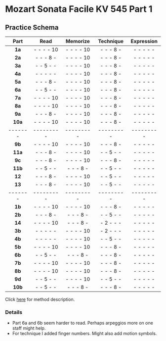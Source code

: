 Mozart Sonata Facile KV 545 Part 1
==================================

Practice Schema
---------------

|  Part   |   Read    | Memorize  | Technique |Expression |
|:-------:|:---------:|:---------:|:---------:|:---------:|
| __1a__  | - - - - 10| - - - - 10| - - - 8 - | - - - - - |
| __2a__  | - - - 8 - | - - - - 10| - - - 8 - | - - - - - |
| __3a__  | - - 5 - - | - - - - 10| - - - 8 - | - - - - - |
| __4a__  | - - - - - | - - - - 10| - - - 8 - | - - - - - |
| __5a__  | - - - 8 - | - - - - 10| - - - 8 - | - - - - - |
| __6a__  | - - 5 - - | - - - - 10| - - - 8 - | - - - - - |
| __7a__  | - - - - 10| - - - - 10| - - - 8 - | - - - - - |
| __8a__  | - - - - 10| - - - - 10| - - - 8 - | - - - - - |
| __9a__  | - - - 8 - | - - - - 10| - - - 8 - | - - - - - |
| __10a__ | - - - - 10| - - - - 10| - - - 8 - | - - - - - |
| ------- | --------- | --------- | --------- | --------- |
| __9b__  | - - - - 10| - - - - 10| - - - 8 - | - - - - - |
| __11a__ | - - - 8 - | - - - - 10| - - 5 - - | - - - - - |
| __9c__  | - - - 8 - | - - - - 10| - - - 8 - | - - - - - |
| __11b__ | - - 5 - - | - - - 8 - | - - 5 - - | - - - - - |
| __12__  | - - - 8 - | - - - - 10| - - 5 - - | - - - - - |
| __13__  | - - - 8 - | - - - - 10| - - 5 - - | - - - - - |
| ------- | --------- | --------- | --------- | --------- |
| __1b__  | - - - - 10| - - - - 10| - - - 8 - | - - - - - |
| __2b__  | - - - 8 - | - - - 8 - | - - 5 - - | - - - - - |
| __14__  | - - - - 10| - - - 8 - | - 2 - - - | - - - - - |
| __3b__  | - - - - - | - - - - 10| - 2 - - - | - - - - - |
| __4b__  | - - - - - | - - - - 10| - - 5 - - | - - - - - |
| __5b__  | - - - - 10| - - - - 10| - - - 8 - | - - - - - |
| __6b__  | - - 5 - - | - - - 8 - | - - - 8 - | - - - - - |
| __7b__  | - - - - 10| - - - - 10| - - - 8 - | - - - - - |
| __8b__  | - - - - 10| - - - - 10| - - - 8 - | - - - - - |
| __9d__  | - - 5 - - | - - - - 10| - - 5 - - | - - - - - |
| __10b__ | - - 5 - - | - - - 8 - | - - - 8 - | - - - - - |

Click [here](/methods/practice-schema.md) for method description.

### Details

- Part 6a and 6b seem harder to read. Perhaps arpeggios more on one staff might help.
- For technique I added finger numbers. Might also add motion symbols.
